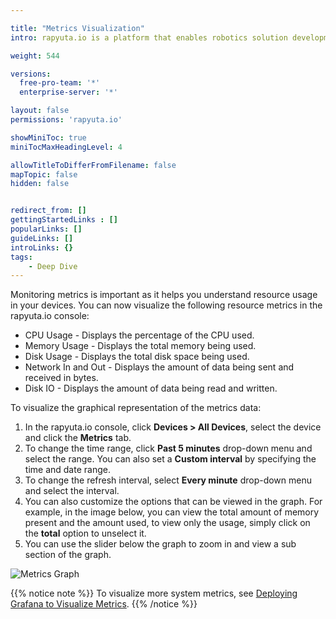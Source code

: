 ```yaml
---

title: "Metrics Visualization"
intro: rapyuta.io is a platform that enables robotics solution development by providing the necessary software infrastructure and facilitating the interaction between multiple stakeholders who contribute to the solution development.

weight: 544

versions:
  free-pro-team: '*'
  enterprise-server: '*'

layout: false
permissions: 'rapyuta.io'

showMiniToc: true
miniTocMaxHeadingLevel: 4

allowTitleToDifferFromFilename: false
mapTopic: false
hidden: false


redirect_from: []
gettingStartedLinks : []
popularLinks: []
guideLinks: []
introLinks: {}
tags:
    - Deep Dive
---
```

Monitoring metrics is important as it helps you understand resource usage in your devices. You can now visualize the following resource metrics in the rapyuta.io console: 
  * CPU Usage - Displays the percentage of the CPU used.
  * Memory Usage - Displays the total memory being used.
  * Disk Usage - Displays the total disk space being used.
  * Network In and Out - Displays the amount of data being sent and received in bytes.
  * Disk IO - Displays the amount of data being read and written. 

To visualize the graphical representation of the metrics data:

1. In the rapyuta.io console, click **Devices > All Devices**, select the device and click the **Metrics** tab.  
2. To change the time range, click **Past 5 minutes** drop-down menu and select the range. You can also set a **Custom interval** by specifying the time and date range.
3. To change the refresh interval, select **Every minute** drop-down menu and select the interval.
4. You can also customize the options that can be viewed in the graph. For example, in the image below, you can view the total amount of memory present and the amount used, to view only the usage, simply click on the **total** option to unselect it.
5. You can use the slider below the graph to zoom in and view a sub section of the graph.

![Metrics Graph](/images/chapters/developer-guide/tooling-automation/metrics/metrics-graph.png?classes=border,shadow&width=50pc)

{{% notice note %}}
To visualize more system metrics, see [Deploying Grafana to Visualize Metrics](/4_tutorials/42_advanced/deploy-grafana/#deploying-grafana-to-visualize-metrics). 
{{% /notice %}}

